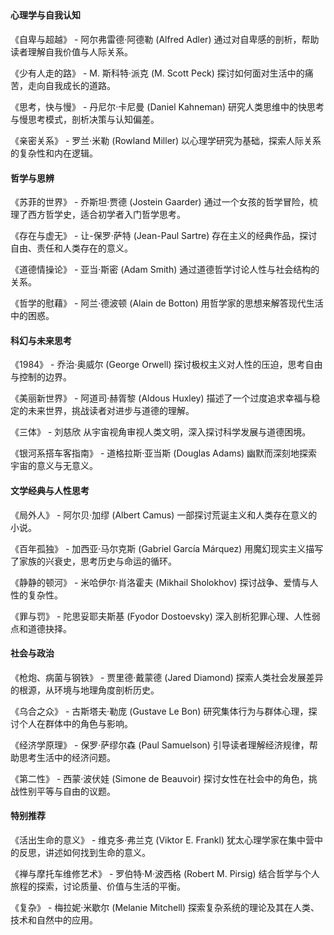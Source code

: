 ## 

#### 心理学与自我认知
《自卑与超越》 - 阿尔弗雷德·阿德勒 (Alfred Adler)
通过对自卑感的剖析，帮助读者理解自我价值与人际关系。

《少有人走的路》 - M. 斯科特·派克 (M. Scott Peck)
探讨如何面对生活中的痛苦，走向自我成长的道路。

《思考，快与慢》 - 丹尼尔·卡尼曼 (Daniel Kahneman)
研究人类思维中的快思考与慢思考模式，剖析决策与认知偏差。

《亲密关系》 - 罗兰·米勒 (Rowland Miller)
以心理学研究为基础，探索人际关系的复杂性和内在逻辑。

#### 哲学与思辨
《苏菲的世界》 - 乔斯坦·贾德 (Jostein Gaarder)
通过一个女孩的哲学冒险，梳理了西方哲学史，适合初学者入门哲学思考。

《存在与虚无》 - 让-保罗·萨特 (Jean-Paul Sartre)
存在主义的经典作品，探讨自由、责任和人类存在的意义。

《道德情操论》 - 亚当·斯密 (Adam Smith)
通过道德哲学讨论人性与社会结构的关系。

《哲学的慰藉》 - 阿兰·德波顿 (Alain de Botton)
用哲学家的思想来解答现代生活中的困惑。


#### 科幻与未来思考
《1984》 - 乔治·奥威尔 (George Orwell)
探讨极权主义对人性的压迫，思考自由与控制的边界。

《美丽新世界》 - 阿道司·赫胥黎 (Aldous Huxley)
描述了一个过度追求幸福与稳定的未来世界，挑战读者对进步与道德的理解。

《三体》 - 刘慈欣
从宇宙视角审视人类文明，深入探讨科学发展与道德困境。

《银河系搭车客指南》 - 道格拉斯·亚当斯 (Douglas Adams)
幽默而深刻地探索宇宙的意义与无意义。

#### 文学经典与人性思考
《局外人》 - 阿尔贝·加缪 (Albert Camus)
一部探讨荒诞主义和人类存在意义的小说。

《百年孤独》 - 加西亚·马尔克斯 (Gabriel García Márquez)
用魔幻现实主义描写了家族的兴衰史，思考历史与命运的循环。

《静静的顿河》 - 米哈伊尔·肖洛霍夫 (Mikhail Sholokhov)
探讨战争、爱情与人性的复杂性。

《罪与罚》 - 陀思妥耶夫斯基 (Fyodor Dostoevsky)
深入剖析犯罪心理、人性弱点和道德抉择。

#### 社会与政治
《枪炮、病菌与钢铁》 - 贾里德·戴蒙德 (Jared Diamond)
探索人类社会发展差异的根源，从环境与地理角度剖析历史。

《乌合之众》 - 古斯塔夫·勒庞 (Gustave Le Bon)
研究集体行为与群体心理，探讨个人在群体中的角色与影响。

《经济学原理》 - 保罗·萨缪尔森 (Paul Samuelson)
引导读者理解经济规律，帮助思考生活中的经济问题。

《第二性》 - 西蒙·波伏娃 (Simone de Beauvoir)
探讨女性在社会中的角色，挑战性别平等与自由的议题。

#### 特别推荐
《活出生命的意义》 - 维克多·弗兰克 (Viktor E. Frankl)
犹太心理学家在集中营中的反思，讲述如何找到生命的意义。

《禅与摩托车维修艺术》 - 罗伯特·M·波西格 (Robert M. Pirsig)
结合哲学与个人旅程的探索，讨论质量、价值与生活的平衡。

《复杂》 - 梅拉妮·米歇尔 (Melanie Mitchell)
探索复杂系统的理论及其在人类、技术和自然中的应用。